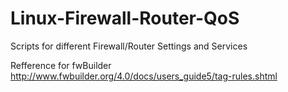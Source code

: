 # Linux-Firewall-Router-QoS

Scripts for different Firewall/Router Settings and Services 


Refference for fwBuilder
http://www.fwbuilder.org/4.0/docs/users_guide5/tag-rules.shtml
